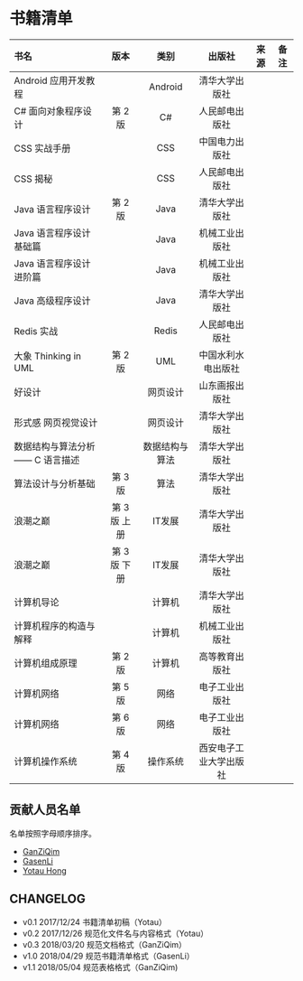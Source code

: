 # 书籍清单

| 书名                             | 版本         | 类别           | 出版社                 | 来源 | 备注 |
|:---------------------------------|:------------:|:--------------:|:----------------------:|:----:|:----:|
| Android 应用开发教程             |              | Android        | 清华大学出版社         |      |      |
| C# 面向对象程序设计              | 第 2 版      | C#             | 人民邮电出版社         |      |      |
| CSS 实战手册                     |              | CSS            | 中国电力出版社         |      |      |
| CSS 揭秘                         |              | CSS            | 人民邮电出版社         |      |      |
| Java 语言程序设计                | 第 2 版      | Java           | 清华大学出版社         |      |      |
| Java 语言程序设计 基础篇         |              | Java           | 机械工业出版社         |      |      |
| Java 语言程序设计 进阶篇         |              | Java           | 机械工业出版社         |      |      |
| Java 高级程序设计                |              | Java           | 清华大学出版社         |      |      |
| Redis 实战                       |              | Redis          | 人民邮电出版社         |      |      |
| 大象 Thinking in UML             | 第 2 版      | UML            | 中国水利水电出版社     |      |      |
| 好设计                           |              | 网页设计       | 山东画报出版社         |      |      |
| 形式感 网页视觉设计              |              | 网页设计       | 清华大学出版社         |      |      |
| 数据结构与算法分析 —— C 语言描述 |              | 数据结构与算法 | 清华大学出版社         |      |      |
| 算法设计与分析基础               | 第 3 版      | 算法           | 清华大学出版社         |      |      |
| 浪潮之巅                         | 第 3 版 上册 | IT发展         | 清华大学出版社         |      |      |
| 浪潮之巅                         | 第 3 版 下册 | IT发展         | 清华大学出版社         |      |      |
| 计算机导论                       |              | 计算机         | 清华大学出版社         |      |      |
| 计算机程序的构造与解释           |              | 计算机         | 机械工业出版社         |      |      |
| 计算机组成原理                   | 第 2 版      | 计算机         | 高等教育出版社         |      |      |
| 计算机网络                       | 第 5 版      | 网络           | 电子工业出版社         |      |      |
| 计算机网络                       | 第 6 版      | 网络           | 电子工业出版社         |      |      |
| 计算机操作系统                   | 第 4 版      | 操作系统       | 西安电子工业大学出版社 |      |      |

## 贡献人员名单

名单按照字母顺序排序。

* [GanZiQim](https://github.com/ganziqim)
* [GasenLi](https://github.com/GasenLi)
* [Yotau Hong](https://github.com/crazymousethief)

## CHANGELOG

* v0.1 2017/12/24 书籍清单初稿（Yotau）
* v0.2 2017/12/26 规范化文件名与内容格式（Yotau）
* v0.3 2018/03/20 规范文档格式（GanZiQim）
* v1.0 2018/04/29 规范书籍清单格式（GasenLi）
* v1.1 2018/05/04 规范表格格式（GanZiQim)

